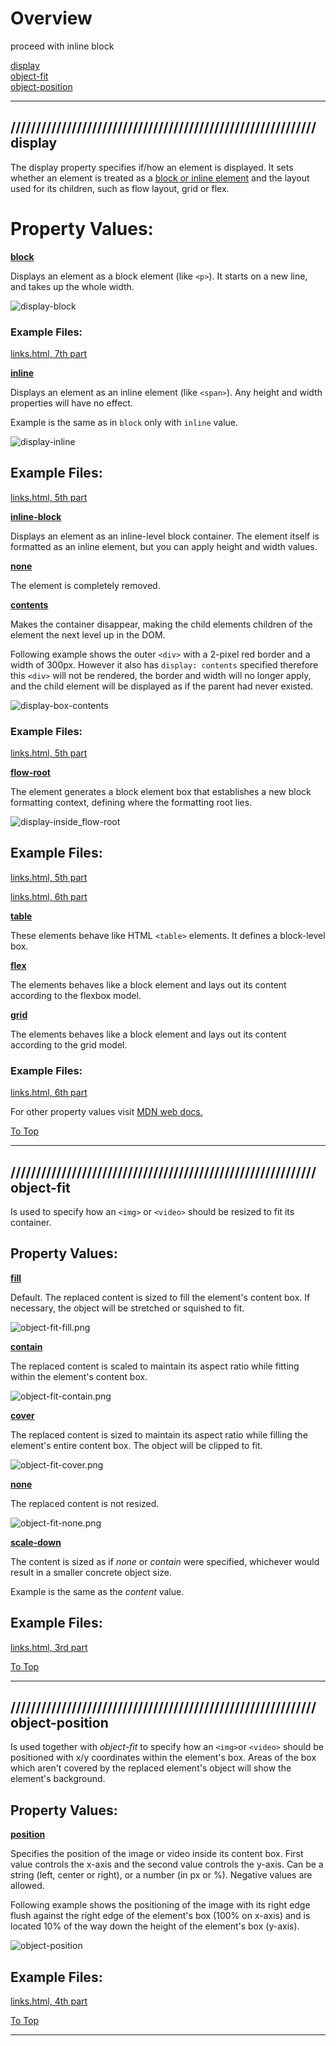 # Overview

proceed with inline block

[display](#-display) <br>
[object-fit](#-object-fit) <br>
[object-position](#-object-position) <br>

<hr>

## //////////////////////////////////////////////////////////// display

The display property specifies if/how an element is displayed. It sets whether an element is treated as a <ins>block or inline element</ins> and the layout used for its children, such as flow layout, grid or flex.

# Property Values:

<ins>**block**</ins>

Displays an element as a block element (like `<p>`). It starts on a new line, and takes up the whole width.

![display-block](pics/display-block.png)

### Example Files:

[links.html, 7th part](html/links.html) <br>

<ins>**inline**</ins>

Displays an element as an inline element (like `<span>`). Any height and width properties will have no effect.

Example is the same as in `block` only with `inline` value.

![display-inline](pics/display-inline.png)

## Example Files:

[links.html, 5th part](html/links.html) <br>

<ins>**inline-block**</ins>

Displays an element as an inline-level block container. The element itself is formatted as an inline element, but you can apply height and width values.

<ins>**none**</ins>

The element is completely removed.

<ins>**contents**</ins>

Makes the container disappear, making the child elements children of the element the next level up in the DOM.

Following example shows the outer `<div>` with a 2-pixel red border and a width of 300px. However it also has `display: contents` specified therefore this `<div>` will not be rendered, the border and width will no longer apply, and the child element will be displayed as if the parent had never existed.

![display-box-contents](pics/display-box-contents.png)

### Example Files:

[links.html, 5th part](html/links.html) <br>

<ins>**flow-root**</ins>

The element generates a block element box that establishes a new block formatting context, defining where the formatting root lies.

![display-inside_flow-root](pics/display-inside_flow-root.png)

## Example Files:

[links.html, 5th part](html/links.html) <br>

[links.html, 6th part](html/links.html) <br>

<ins>**table**</ins>

These elements behave like HTML `<table>` elements. It defines a block-level box.

<ins>**flex**</ins>

The elements behaves like a block element and lays out its content according to the flexbox model.

<ins>**grid**</ins>

The elements behaves like a block element and lays out its content according to the grid model.

### Example Files:

[links.html, 6th part](html/links.html) <br>

For other property values visit [MDN web docs.](https://developer.mozilla.org/en-US/docs/Web/CSS/display)

[To Top](#overview)

<hr>

## //////////////////////////////////////////////////////////// object-fit

Is used to specify how an `<img>` or `<video>` should be resized to fit its container.

## Property Values:

<ins>**fill**</ins>

Default. The replaced content is sized to fill the element's content box. If necessary, the object will be stretched or squished to fit.

![object-fit-fill.png](pics/object-fit-fill.png)

<ins>**contain**</ins>

The replaced content is scaled to maintain its aspect ratio while fitting within the element's content box.

![object-fit-contain.png](pics/object-fit-contain.png)

<ins>**cover**</ins>

The replaced content is sized to maintain its aspect ratio while filling the element's entire content box. The object will be clipped to fit.

![object-fit-cover.png](pics/object-fit-cover.png)

<ins>**none**</ins>

The replaced content is not resized.

![object-fit-none.png](pics/object-fit-none.png)

<ins>**scale-down**</ins>

The content is sized as if _none_ or _contain_ were specified, whichever would result in a smaller concrete object size.

Example is the same as the _content_ value.

## Example Files:

[links.html, 3rd part](html/links.html) <br>

[To Top](#overview)

<hr>

## //////////////////////////////////////////////////////////// object-position

Is used together with _object-fit_ to specify how an `<img>`or `<video>` should be positioned with x/y coordinates within the element's box. Areas of the box which aren't covered by the replaced element's object will show the element's background.

## Property Values:

<ins>**position**</ins>

Specifies the position of the image or video inside its content box. First value controls the x-axis and the second value controls the y-axis. Can be a string (left, center or right), or a number (in px or %). Negative values are allowed.

Following example shows the positioning of the image with its right edge flush against the right edge of the element's box (100% on x-axis) and is located 10% of the way down the height of the element's box (y-axis).

![object-position](pics/object-position.png)

## Example Files:

[links.html, 4th part](html/links.html) <br>

[To Top](#overview)

<hr>
